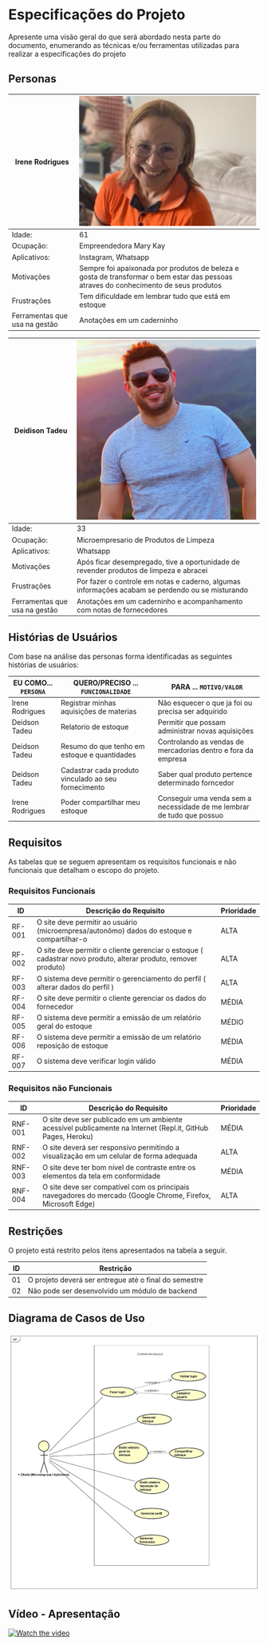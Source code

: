 # Especificações do Projeto

Apresente uma visão geral do que será abordado nesta parte do documento, enumerando as técnicas e/ou ferramentas utilizadas para realizar a especificações do projeto

## Personas

|Irene Rodrigues| ![Persona 1](img/Personas/Persona1.jpg) |
|-----------------------|-|
|Idade:|61|
|Ocupação:| Empreendedora Mary Kay |
|Aplicativos:| Instagram, Whatsapp|
|Motivações | Sempre foi apaixonada por produtos de beleza e gosta de transformar o bem estar das pessoas atraves do conhecimento de seus produtos|
|Frustrações | Tem dificuldade em lembrar tudo que está em estoque |
|Ferramentas que usa na gestão | Anotações em um caderninho |

|Deidison Tadeu| ![Persona 2](img/Personas/Persona2.jpeg) |
|-----------------------|-|
|Idade:|33|
|Ocupação:| Microempresario de Produtos de Limpeza |
|Aplicativos:| Whatsapp |
|Motivações | Após ficar desempregado, tive a oportunidade de revender produtos de limpeza e abracei|
|Frustrações | Por fazer o controle em notas e caderno, algumas informações acabam se perdendo ou se misturando|
|Ferramentas que usa na gestão | Anotações em um caderninho e acompanhamento com notas de fornecedores|

## Histórias de Usuários

Com base na análise das personas forma identificadas as seguintes histórias de usuários:

|EU COMO... `PERSONA`| QUERO/PRECISO ... `FUNCIONALIDADE` |PARA ... `MOTIVO/VALOR` |
|--------------------|------------------------------------|----------------------------------------|
|Irene Rodrigues | Registrar minhas aquisições de materias | Não esquecer o que ja foi ou precisa ser adquirido |
|Deidson Tadeu | Relatorio de estoque | Permitir que possam administrar novas aquisições |
|Deidson Tadeu |Resumo do que tenho em estoque e quantidades|Controlando as vendas de mercadorias dentro e fora da empresa|
|Deidson Tadeu | Cadastrar cada produto vinculado ao seu fornecimento|Saber qual produto pertence determinado forncedor|
|Irene Rodrigues | Poder compartilhar meu estoque | Conseguir uma venda sem a necessidade de me lembrar de tudo que possuo |


## Requisitos

As tabelas que se seguem apresentam os requisitos funcionais e não funcionais que detalham o escopo do projeto.

### Requisitos Funcionais

|ID    | Descrição do Requisito  | Prioridade |
|------|-----------------------------------------|----|
|RF-001| O site deve permitir ao usuário (microempresa/autonômo) dados do estoque e compartilhar-o | ALTA | 
|RF-002| O site deve permitir o cliente gerenciar o estoque ( cadastrar novo produto, alterar produto, remover produto)  | ALTA |
|RF-003| O sistema deve permitir o gerenciamento do perfil ( alterar dados do perfil )  | ALTA |
|RF-004| O site deve permitir o cliente gerenciar os dados do fornecedor  | MÉDIA |
|RF-005| O sistema deve permitir a emissão de um relatório geral do estoque  | MÉDIO |
|RF-006| O sistema deve permitir a emissão de um relatório reposição de estoque  | MÉDIA |
|RF-007| O sistema deve verificar login válido  | MÉDIA |


### Requisitos não Funcionais

|ID     | Descrição do Requisito  |Prioridade |
|-------|-------------------------|----|
|RNF-001| O site deve ser publicado em um ambiente acessível publicamente na Internet (Repl.it, GitHub Pages, Heroku) | MÉDIA | 
|RNF-002| O site deverá ser responsivo permitindo a visualização em um celular de forma adequada |  ALTA |
|RNF-003| O site deve ter bom nível de contraste entre os elementos da tela em conformidade  |  MÉDIA | 
|RNF-004| O site deve ser compatível com os principais navegadores do mercado (Google Chrome, Firefox, Microsoft Edge) |  ALTA | 


## Restrições

O projeto está restrito pelos itens apresentados na tabela a seguir.

|ID| Restrição                                             |
|--|-------------------------------------------------------|
|01| O projeto deverá ser entregue até o final do semestre |
|02| Não pode ser desenvolvido um módulo de backend        |


## Diagrama de Casos de Uso

![Imagem Diagrama Caso de Uso](img/DiagramaCasoUso.jpeg)


## Vídeo - Apresentação

[![Watch the video](https://youtu.be/bnuPUccGhoY.jpg)](https://youtu.be/bnuPUccGhoY)
